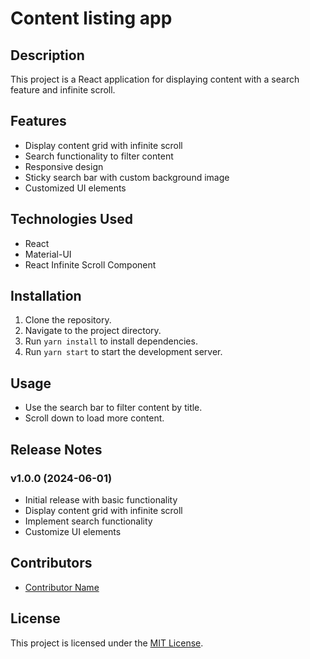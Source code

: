 # Content listing app

## Description
This project is a React application for displaying content with a search feature and infinite scroll.

## Features
- Display content grid with infinite scroll
- Search functionality to filter content
- Responsive design
- Sticky search bar with custom background image
- Customized UI elements

## Technologies Used
- React
- Material-UI
- React Infinite Scroll Component

## Installation
1. Clone the repository.
2. Navigate to the project directory.
3. Run `yarn install` to install dependencies.
4. Run `yarn start` to start the development server.

## Usage
- Use the search bar to filter content by title.
- Scroll down to load more content.

## Release Notes

### v1.0.0 (2024-06-01)
- Initial release with basic functionality
- Display content grid with infinite scroll
- Implement search functionality
- Customize UI elements

## Contributors
- [Contributor Name](https://github.com/contributor)

## License
This project is licensed under the [MIT License](LICENSE).
